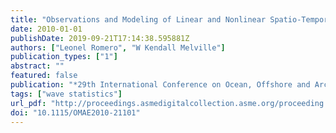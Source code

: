```yaml
---
title: "Observations and Modeling of Linear and Nonlinear Spatio-Temporal Wave Statistics"
date: 2010-01-01
publishDate: 2019-09-21T17:14:38.595881Z
authors: ["Leonel Romero", "W Kendall Melville"]
publication_types: ["1"]
abstract: ""
featured: false
publication: "*29th International Conference on Ocean, Offshore and Arctic Engineering: Volume 2*"
tags: ["wave statistics"]
url_pdf: "http://proceedings.asmedigitalcollection.asme.org/proceeding.aspx?articleid=1617488 https://asmedigitalcollection.asme.org/OMAE/proceedings/OMAE2010/49101/773/359808"
doi: "10.1115/OMAE2010-21101"
---
```


